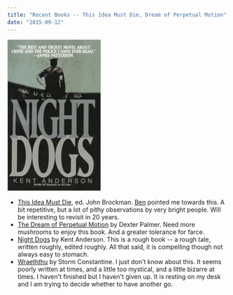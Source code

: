 ```yaml
---
title: "Recent Books -- This Idea Must Die, Dream of Perpetual Motion"
date: "2015-09-12"
---
```


[![nightdogs](images/nightdogs.jpg)](http://theludwigs.com/wp-content/uploads/2015/09/nightdogs.jpg)

- [This Idea Must Die](http://www.amazon.com/This-Idea-Must-Die-Scientific/dp/0062374346), ed. John Brockman. [Ben](http://benslivka.com/) pointed me towards this. A bit repetitive, but a lot of pithy observations by very bright people. Will be interesting to revisit in 20 years.
- [The Dream of Perpetual Motion](http://www.amazon.com/Dream-Perpetual-Motion-Playaway-Fiction-ebook/dp/B003A7I2PU) by Dexter Palmer. Need more mushrooms to enjoy this book. And a greater tolerance for farce.
- [Night Dogs](http://www.amazon.com/Night-Dogs-Kent-Anderson/dp/0553578774) by Kent Anderson. This is a rough book -- a rough tale, written roughly, edited roughly. All that said, it is compelling though not always easy to stomach.
- [Wraeththu](http://www.amazon.com/Wraeththu-Storm-Constantine/dp/0312890001) by Storm Constantine. I just don't know about this. It seems poorly written at times, and a little too mystical, and a little bizarre at times. I haven't finished but I haven't given up. It is resting on my desk and I am trying to decide whether to have another go.

